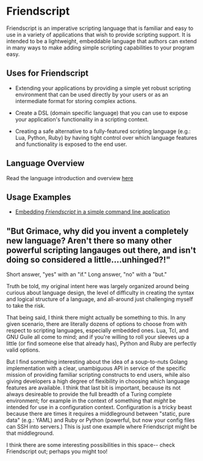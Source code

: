 # Friendscript

Friendscript is an imperative scripting language that is familiar and easy to use in a variety
of applications that wish to provide scripting support.  It is intended to be a lightweight,
embeddable language that authors can extend in many ways to make adding simple scripting capabilities
to your program easy.

## Uses for Friendscript

- Extending your applications by providing a simple yet robust scripting environment that can be used directly by your users or as an intermediate format for storing complex actions.

- Create a DSL (domain specific language) that you can use to expose your application's functionality in a scripting context.

- Creating a safe alternative to a fully-featured scripting language (e.g.: Lua, Python, Ruby) by having tight control over which language features and functionality is exposed to the end user.

## Language Overview

Read the language introduction and overview [here](docs/README.md)

## Usage Examples

- [Embedding _Friendscript_ in a simple command line application](examples/command-line/main.go)

## "But Grimace, why did you invent a completely new language?  Aren't there so many other powerful scripting langauges out there, and isn't doing so considered a little....unhinged?!"

Short answer, "yes" with an "if." Long answer, "no" with a "but."

Truth be told, my original intent here was largely organized around being curious about language design, the level of difficulty in creating the syntax and logical structure of a language, and all-around just challenging myself to take the risk.

That being said, I think there might actually be something to this.  In any given scenario, there are literally dozens of options to choose from with respect to scripting languages, especially embedded ones.  Lua, Tcl, and GNU Guile all come to mind; and if you're willing to roll your sleeves up a little (or find someone else that already has), Python and Ruby are perfectly valid options.

But I find something interesting about the idea of a soup-to-nuts Golang implementation with a clear, unambiguous API in service of the specific mission of providing familiar scripting constructs to end users, while also giving developers a high degree of flexibility in choosing which language features are available.  I think that last bit is important, because its not always desireable to provide the full breadth of a Turing complete environment; for example in the context of something that _might_ be intended for use in a configuration context.  Configuration is a tricky beast because there are times it requires a middleground between "static, pure data" (e.g.: YAML) and Ruby or Python (powerful, but now your config files can SSH into servers.)  This is just one example where Friendscript might be that middleground.

I think there are some interesting possibilities in this space-- check Friendscript out; perhaps you might too!
